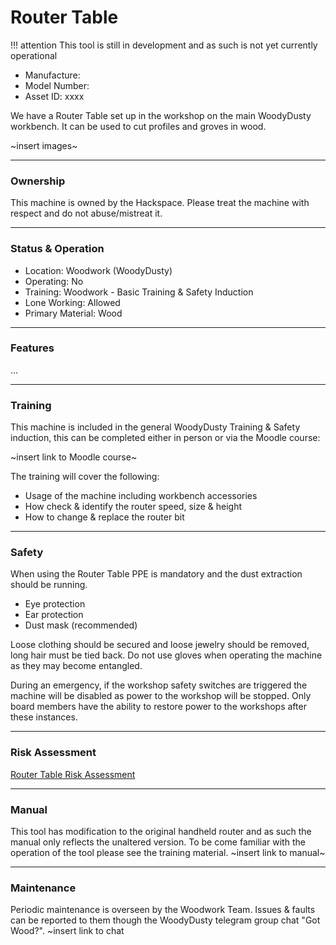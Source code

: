 # Router Table

!!! attention
  This tool is still in development and as such is not yet currently operational

- Manufacture: 
- Model Number: 
- Asset ID: xxxx

We have a Router Table set up in the workshop on the main WoodyDusty workbench.  It can be used to cut profiles and groves in wood.

~insert images~

---

### **Ownership**
This machine is owned by the Hackspace. Please treat the machine with respect and do not abuse/mistreat it.

---

### **Status & Operation**

- Location: Woodwork (WoodyDusty)
- Operating: No
- Training: Woodwork - Basic Training & Safety Induction
- Lone Working: Allowed
- Primary Material: Wood

---

### **Features**
...  

---

### **Training**
This machine is included in the general WoodyDusty Training & Safety induction, this can be completed either in person or via the Moodle course: 

~insert link to Moodle course~

The training will cover the following:
  - Usage of the machine including  workbench accessories
  - How check & identify the router speed, size & height
  - How to change & replace the router bit

---

### **Safety**
When using the Router Table PPE is mandatory and the dust extraction should be running.
  - Eye protection
  - Ear protection
  - Dust mask (recommended)

Loose clothing should be secured and loose jewelry should be removed, long hair must be tied back.  Do not use gloves when operating the machine as they may become entangled.

During an emergency, if the workshop safety switches are triggered the machine will be disabled as power to the workshop will be stopped. Only board members have the ability to restore power to the workshops after these instances.

---

### **Risk Assessment**
[Router Table Risk Assessment](https://docs.google.com/document/d/1LIH4-6c16wEY-lNIruVvq_7wR3ZY4It_Pv44CAXQC3Q/edit?usp=sharing)

---

### **Manual**
This tool has modification to the original handheld router and as such the manual only reflects the unaltered version.  To be come familiar with the operation of the tool please see the training material.
~insert link to manual~

---

### **Maintenance**
Periodic maintenance is overseen by the Woodwork Team.  Issues & faults can be reported to them though the WoodyDusty telegram group chat "Got Wood?". ~insert link to chat
